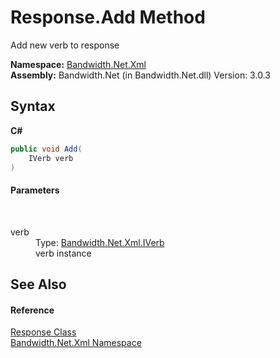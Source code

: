 ﻿# Response.Add Method 
 

Add new verb to response

**Namespace:**&nbsp;<a href ="N_Bandwidth_Net_Xml.md">Bandwidth.Net.Xml</a><br />**Assembly:**&nbsp;Bandwidth.Net (in Bandwidth.Net.dll) Version: 3.0.3

## Syntax

**C#**<br />
``` C#
public void Add(
	IVerb verb
)
```


#### Parameters
&nbsp;<dl><dt>verb</dt><dd>Type: <a href ="T_Bandwidth_Net_Xml_IVerb.md">Bandwidth.Net.Xml.IVerb</a><br />verb instance</dd></dl>

## See Also


#### Reference
<a href ="T_Bandwidth_Net_Xml_Response.md">Response Class</a><br /><a href ="N_Bandwidth_Net_Xml.md">Bandwidth.Net.Xml Namespace</a><br />